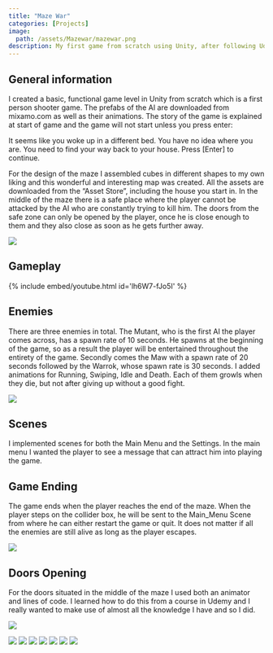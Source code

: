 ```yaml
---
title: "Maze War"
categories: [Projects]
image: 
  path: /assets/Mazewar/mazewar.png
description: My first game from scratch using Unity, after following Udemy courses
---
```


## General information

I created a basic, functional game level in Unity from scratch which is a first person shooter game. The prefabs of the AI are downloaded from mixamo.com as well as their animations. The story of the game is explained at start of game and the game will not start unless you press enter:

It seems like you woke up in a different bed. You have no idea where you are. You need to find your way back to your house. Press [Enter] to continue.

For the design of the maze I assembled cubes in different shapes to my own liking and this wonderful and interesting map was created. All the assets are downloaded from the “Asset Store”, including the house you start in. In the middle of the maze there is a safe place where the player cannot be attacked by the AI who are constantly trying to kill him. The doors from the safe zone can only be opened by the player, once he is close enough to them and they also close as soon as he gets further away.

![](../assets/Mazewar/mazewar1.png)

## Gameplay

{% include embed/youtube.html id='lh6W7-fJo5I' %}

## Enemies

There are three enemies in total. The Mutant, who is the first AI the player comes across, has a spawn rate of 10 seconds. He spawns at the beginning of the game, so as a result the player will be entertained throughout the entirety of the game. Secondly comes the Maw with a spawn rate of 20 seconds followed by the Warrok, whose spawn rate is 30 seconds. I added animations for Running, Swiping,  Idle and Death. Each of them growls when they die, but not after giving up without a good fight.

![](../assets/Mazewar/mazewar2.png)

## Scenes

I implemented scenes for both the Main Menu and the Settings. In the main menu I wanted the player to see a message that can attract him into playing the game.

## Game Ending

The game ends when the player reaches the end of the maze. When the player steps on the collider box, he will be sent to the Main_Menu Scene from where he can either restart the game or quit. It does not matter if all the enemies are still alive as long as the player escapes. 

![](../assets/Mazewar/mazewar3.png)

## Doors Opening

For the doors situated in the middle of the maze I used both an animator and lines of code. I learned how to do this from a course in Udemy and I really wanted to make use of almost all the knowledge I have and so I did.

![](../assets/Mazewar/mazewar4.png)

![](../assets/Mazewar/mazewar5.png)
![](../assets/Mazewar/mazewar6.png)
![](../assets/Mazewar/mazewar7.png)
![](../assets/Mazewar/mazewar8.png)
![](../assets/Mazewar/mazewar9.png)
![](../assets/Mazewar/mazewar10.png)
![](../assets/Mazewar/mazewar11.png)
